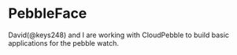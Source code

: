 # PebbleFace

David(@keys248) and I are working with CloudPebble to build basic applications for the pebble watch. 
